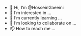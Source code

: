 - 👋 Hi, I’m @HosseinGaeeini
- 👀 I’m interested in ...
- 🌱 I’m currently learning ...
- 💞️ I’m looking to collaborate on ...
- 📫 How to reach me ...

<!---
HosseinGaeeini/HosseinGaeeini is a ✨ special ✨ repository because its `README.md` (this file) appears on your GitHub profile.
You can click the Preview link to take a look at your changes.
--->
